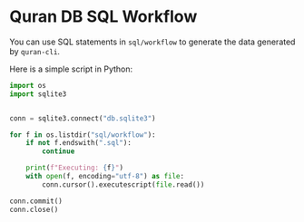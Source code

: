 # Quran DB SQL Workflow

You can use SQL statements in `sql/workflow` to generate the data generated by `quran-cli`.

Here is a simple script in Python:

```python
import os
import sqlite3


conn = sqlite3.connect("db.sqlite3")

for f in os.listdir("sql/workflow"):
    if not f.endswith(".sql"):
        continue

    print(f"Executing: {f}")
    with open(f, encoding="utf-8") as file:
        conn.cursor().executescript(file.read())

conn.commit()
conn.close()

```
